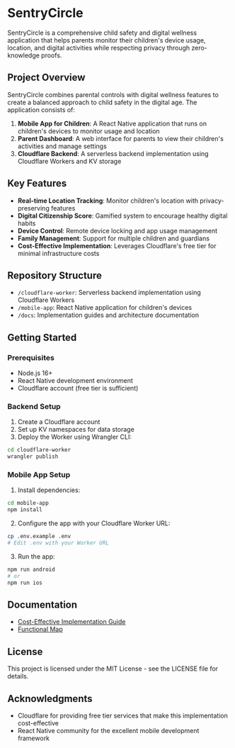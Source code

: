# SentryCircle

SentryCircle is a comprehensive child safety and digital wellness application that helps parents monitor their children's device usage, location, and digital activities while respecting privacy through zero-knowledge proofs.

## Project Overview

SentryCircle combines parental controls with digital wellness features to create a balanced approach to child safety in the digital age. The application consists of:

1. **Mobile App for Children**: A React Native application that runs on children's devices to monitor usage and location
2. **Parent Dashboard**: A web interface for parents to view their children's activities and manage settings
3. **Cloudflare Backend**: A serverless backend implementation using Cloudflare Workers and KV storage

## Key Features

- **Real-time Location Tracking**: Monitor children's location with privacy-preserving features
- **Digital Citizenship Score**: Gamified system to encourage healthy digital habits
- **Device Control**: Remote device locking and app usage management
- **Family Management**: Support for multiple children and guardians
- **Cost-Effective Implementation**: Leverages Cloudflare's free tier for minimal infrastructure costs

## Repository Structure

- `/cloudflare-worker`: Serverless backend implementation using Cloudflare Workers
- `/mobile-app`: React Native application for children's devices
- `/docs`: Implementation guides and architecture documentation

## Getting Started

### Prerequisites

- Node.js 16+
- React Native development environment
- Cloudflare account (free tier is sufficient)

### Backend Setup

1. Create a Cloudflare account
2. Set up KV namespaces for data storage
3. Deploy the Worker using Wrangler CLI:

```bash
cd cloudflare-worker
wrangler publish
```

### Mobile App Setup

1. Install dependencies:

```bash
cd mobile-app
npm install
```

2. Configure the app with your Cloudflare Worker URL:

```bash
cp .env.example .env
# Edit .env with your Worker URL
```

3. Run the app:

```bash
npm run android
# or
npm run ios
```

## Documentation

- [Cost-Effective Implementation Guide](./SENTRYCIRCLE_COST_EFFECTIVE_IMPLEMENTATION.md)
- [Functional Map](./SENTRYCIRCLE_FUNCTIONAL_MAP.md)

## License

This project is licensed under the MIT License - see the LICENSE file for details.

## Acknowledgments

- Cloudflare for providing free tier services that make this implementation cost-effective
- React Native community for the excellent mobile development framework
